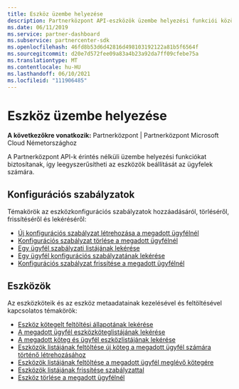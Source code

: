 ```yaml
---
title: Eszköz üzembe helyezése
description: Partnerközpont API-eszközök üzembe helyezési funkciói között konfigurációs szabályzatok és eszközök is találhatóak.
ms.date: 06/11/2019
ms.service: partner-dashboard
ms.subservice: partnercenter-sdk
ms.openlocfilehash: 46fd8b53d6d42816d498103192122a81b5f6564f
ms.sourcegitcommit: d20e7d572fee09a83a4b23a92da7ff09cfebe75a
ms.translationtype: MT
ms.contentlocale: hu-HU
ms.lasthandoff: 06/10/2021
ms.locfileid: "111906485"
---
```

# <a name="device-deployment"></a>Eszköz üzembe helyezése

**A következőkre vonatkozik:** Partnerközpont | Partnerközpont Microsoft Cloud Németországhoz

A Partnerközpont API-k érintés nélküli üzembe helyezési funkciókat biztosítanak, így leegyszerűsítheti az eszközök beállítását az ügyfelek számára.

## <a name="configuration-policies"></a>Konfigurációs szabályzatok

Témakörök az eszközkonfigurációs szabályzatok hozzáadásáról, törléséről, frissítéséről és lekéréséről:

- [Új konfigurációs szabályzat létrehozása a megadott ügyfélnél](create-a-new-configuration-policy-for-the-specified-customer.md)
- [Konfigurációs szabályzat törlése a megadott ügyfélnél](delete-a-configuration-policy-for-the-specified-customer.md)
- [Egy ügyfél szabályzati listájának lekérése](get-a-list-of-a-customer-s-policies.md)
- [Egy ügyfél konfigurációs szabályzatának lekérése](retrieve-a-customer-s-configuration-policy.md)
- [Konfigurációs szabályzat frissítése a megadott ügyfélnél](update-a-configuration-policy-for-the-specified-customer.md)

## <a name="devices"></a>Eszközök

Az eszközköteik és az eszköz metaadatainak kezelésével és feltöltésével kapcsolatos témakörök:

- [Eszköz kötegelt feltöltési állapotának lekérése](get-the-status-of-a-device-batch-upload.md)
- [A megadott ügyfél eszközköteglistájának lekérése](get-the-list-of-device-batches-for-the-specified-customer.md)
- [A megadott köteg és ügyfél eszközlistájának lekérése](get-a-list-of-devices-for-the-specified-batch-and-customer.md)
- [Eszközök listájának feltöltése új köteg a megadott ügyfél számára történő létrehozásához](upload-a-list-of-devices-to-create-a-new-batch-for-the-specified-customer.md)
- [Eszközök listájának feltöltése a megadott ügyfél meglévő kötegére](upload-a-list-of-devices-for-the-specified-customer.md)
- [Eszközök listájának frissítése szabályzattal](update-a-list-of-devices-with-a-policy.md)
- [Eszköz törlése a megadott ügyfélnél](delete-a-device-for-the-specified-customer.md)
